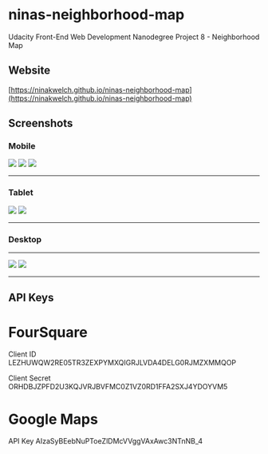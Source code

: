 # ninas-neighborhood-map
Udacity Front-End Web Development Nanodegree Project 8 - Neighborhood Map

## Website

[https://ninakwelch.github.io/ninas-neighborhood-map](https://ninakwelch.github.io/ninas-neighborhood-map)

## Screenshots

### Mobile
![](http://res.cloudinary.com/ninaw/image/upload/c_scale,w_280/v1534948818/neighborhood_map_12_jtqwpk.png)
![](http://res.cloudinary.com/ninaw/image/upload/c_scale,w_280/v1534949604/neighborhood_map_13_mddgvd.png)
![](http://res.cloudinary.com/ninaw/image/upload/c_scale,w_280/v1534949604/neighborhood_map_14_dov4ux.png)
***

### Tablet
![](http://res.cloudinary.com/ninaw/image/upload/c_scale,w_420/v1534948818/neighborhood_map_15_sc1bmu.png)
![](http://res.cloudinary.com/ninaw/image/upload/c_scale,w_420/v1534948819/neighborhood_map_16_xdogdn.png)
***

### Desktop
***
![](http://res.cloudinary.com/ninaw/image/upload/c_scale,w_420/v1534948818/neighborhood_map_17_t539f6.png)
![](http://res.cloudinary.com/ninaw/image/upload/c_scale,w_420/v1534948820/neighborhood_map_18_acgdbw.png)
***


## API Keys

# FourSquare

Client ID
LEZHUWQW2RE05TR3ZEXPYMXQIGRJLVDA4DELG0RJMZXMMQOP

Client Secret
ORHDBJZPFD2U3KQJVRJBVFMC0Z1VZ0RD1FFA2SXJ4YDOYVM5

# Google Maps

API Key
AIzaSyBEebNuPToeZlDMcVVggVAxAwc3NTnNB_4

